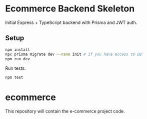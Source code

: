 
# Ecommerce Backend Skeleton

Initial Express + TypeScript backend with Prisma and JWT auth.

## Setup

```bash
npm install
npx prisma migrate dev --name init # if you have access to DB
npm run dev
```

Run tests:

```bash
npm test
```

# ecommerce

This repository will contain the e-commerce project code.



